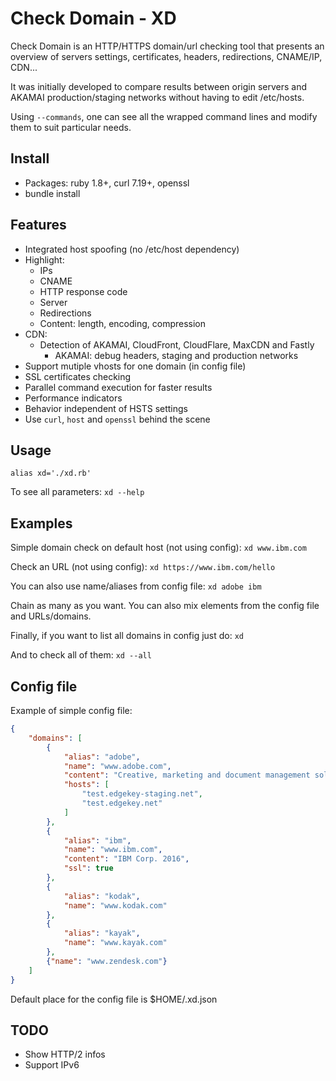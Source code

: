# Check Domain - XD

Check Domain is an HTTP/HTTPS domain/url checking tool that presents an overview
of servers settings, certificates, headers, redirections, CNAME/IP, CDN...

It was initially developed to compare results between origin servers and AKAMAI
production/staging networks without having to edit /etc/hosts.

Using `--commands`, one can see all the wrapped command lines and modify
them to suit particular needs.

## Install

- Packages: ruby 1.8+, curl 7.19+, openssl
- bundle install 

## Features

- Integrated host spoofing (no /etc/host dependency)
- Highlight:
	-	IPs
	-	CNAME
	- HTTP response code
	-	Server
	-	Redirections
	-	Content: length, encoding, compression
- CDN:
  - Detection of AKAMAI, CloudFront, CloudFlare, MaxCDN and Fastly
	- AKAMAI: debug headers, staging and production networks
- Support mutiple vhosts for one domain (in config file)
- SSL certificates checking
- Parallel command execution for faster results
- Performance indicators
- Behavior independent of HSTS settings
- Use `curl`, `host` and `openssl` behind the scene

## Usage

`alias xd='./xd.rb'`

To see all parameters:
`xd --help`

## Examples

Simple domain check on default host (not using config):
`xd www.ibm.com`

Check an URL (not using config):
`xd https://www.ibm.com/hello`

You can also use name/aliases from config file:
`xd adobe ibm`

Chain as many as you want. You can also mix elements from the config file and
URLs/domains.

Finally, if you want to list all domains in config just do:
`xd`

And to check all of them:
`xd --all`

## Config file

Example of simple config file:

```json
{
	"domains": [
		{
			"alias": "adobe",
			"name": "www.adobe.com",
			"content": "Creative, marketing and document management solutions",
			"hosts": [
				"test.edgekey-staging.net",
				"test.edgekey.net"
			]
		},
		{
			"alias": "ibm",
			"name": "www.ibm.com",
			"content": "IBM Corp. 2016",
			"ssl": true
		},
		{
			"alias": "kodak",
			"name": "www.kodak.com"
		},
		{
			"alias": "kayak",
			"name": "www.kayak.com"
		},
		{"name": "www.zendesk.com"}
	]
}

```

Default place for the config file is $HOME/.xd.json

## TODO

- Show HTTP/2 infos
- Support IPv6
